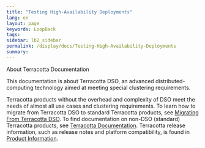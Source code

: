 ```yaml
---
title: "Testing High-Availability Deployments"
lang: en
layout: page
keywords: LoopBack
tags:
sidebar: lb2_sidebar
permalink: /display/docs/Testing-High-Availability-Deployments
summary:
---
```


<div class="confluence-information-macro confluence-information-macro-information">

About Terracotta Documentation

<div class="confluence-information-macro-body">

This documentation is about Terracotta DSO, an advanced distributed-computing technology aimed at meeting special clustering requirements.

Terracotta products without the overhead and complexity of DSO meet the needs of almost all use cases and clustering requirements. To learn how to migrate from Terracotta DSO to standard Terracotta products, see [Migrating From Terracotta DSO](https://confluence.terracotta.org/display/docs/Migrating+From+Terracotta+DSO). To find documentation on non-DSO (standard) Terracotta products, see [Terracotta Documentation](http://terracotta.org/documentation). Terracotta release information, such as release notes and platform compatibility, is found in [Product Information](https://confluence.terracotta.org/display/release/Home).

</div>

</div>



